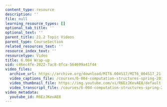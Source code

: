 ```yaml
---
content_type: resource
description: ''
file: null
learning_resource_types: []
optional_tab_title: ''
optional_text: ''
parent_title: 21.2 Topic Videos
parent_type: CourseSection
related_resources_text: ''
resource_index_text: ''
resourcetype: Video
title: 6.004 Wrap-up
uid: c46ec4fe-2022-7ac8-8fca-564699a41f44
video_files:
  archive_url: https://archive.org/download/MIT6.004S17/MIT6_004S17_21-02-06_300k.mp4
  video_captions_file: /courses/6-004-computation-structures-spring-2017/fc88e01ff44a526db116cd1e92b357e0_R6EzJKevAE8.vtt
  video_thumbnail_file: https://img.youtube.com/vi/R6EzJKevAE8/default.jpg
  video_transcript_file: /courses/6-004-computation-structures-spring-2017/63e45575db8f2e48aa430c348d4812be_R6EzJKevAE8.pdf
video_metadata:
  youtube_id: R6EzJKevAE8
---
```

